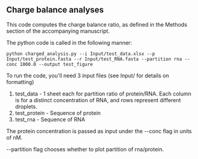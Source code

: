## Charge balance analyses

This code computes the charge balance ratio, as defined in the Methods section of the accompanying manuscript.

The python code is called in the following manner:

`` python charged_analysis.py --i Input/test_data.xlsx --p Input/test_protein.fasta --r Input/test_RNA.fasta --partition rna --conc 1000.0 --output test_figure ``



 To run the code, you'll need 3 input files (see Input/ for details on formatting)

1. test_data - 1 sheet each for partition ratio of protein/RNA. Each column is for a distinct concentration of RNA, and rows represent different droplets.
2. test_protein - Sequence of protein
3. test_rna - Sequence of RNA

The protein concentration is passed as input under the --conc flag in units of nM.

--partition flag chooses whether to plot partition of rna/protein.
